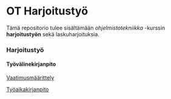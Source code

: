 # OT Harjoitustyö

Tämä repositorio tulee sisältämään _ohjelmistotekniikka_ -kurssin **harjoitustyön** sekä laskuharjoituksia.

### Harjoitustyö
#### Työvälinekirjanpito
[Vaatimusmäärittely](https://github.com/ejronty/ot_harjoitus/blob/master/tyovalinekirjanpito/dokumentaatio/vaatimusmaarittely.md)

[Työaikakirjanpito](https://github.com/ejronty/ot_harjoitus/blob/master/tyovalinekirjanpito/dokumentaatio/tuntikirjanpito.md)

